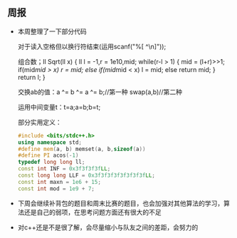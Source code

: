 ##  周报

- 本周整理了一下部分代码

  对于读入空格但以换行符结束(运用scanf("%[ ^\n]"));

  组合数；ll Sqrt(ll x)
  {
      ll l = -1,r = 1e10,mid;
      while(r-l > 1)
      {
          mid = (l+r)>>1;
          if(mid*mid > x)
              r = mid;
          else if(mid*mid < x)
              l = mid;
          else
              return mid;
      }
      return l;
  }

  交换ab的值：a ^= b ^= a ^= b;//第一种
  swap(a,b)//第二种

  运用中间变量t：t=a;a=b;b=t;

  部分实用定义：

  ```c++
  #include <bits/stdc++.h>
  using namespace std;
  #define mem(a, b) memset(a, b,sizeof(a))
  #define PI acos(-1)
  typedef long long ll;
  const int INF = 0x3f3f3f3fLL;
  const long long LLF = 0x3f3f3f3f3f3f3f3fLL;
  const int maxn = 1e6 + 15;
  const int mod = 1e9 + 7;
  ```

- 下周会继续补背包的题目和周末比赛的题目，也会加强对其他算法的学习，算法还是自己的弱项，在思考问题方面还有很大的不足
- 对c++还是不是很了解，会尽量缩小与队友之间的差距，会努力的